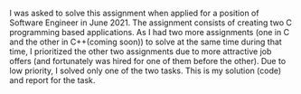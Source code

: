 I was asked to solve this assignment when applied for a position of Software Engineer in June 2021. The assignment
consists of creating two C programming based applications. As I had two more assignments (one in C and the other in
C++(coming soon)) to solve at the same time during that time, I prioritized the other two assignments due to more
attractive job offers (and fortunately was hired for one of them before the other). Due to low priority, I solved only
one of the two tasks. This is my solution (code) and report for the task.
